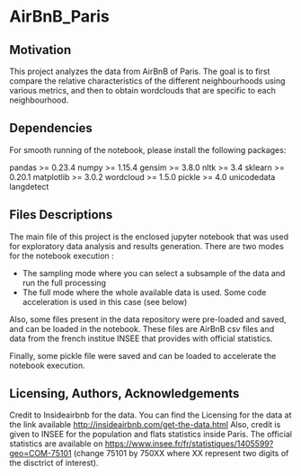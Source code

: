 # AirBnB_Paris

## Motivation

This project analyzes the data from AirBnB of Paris. The goal is to first compare the relative characteristics of the different neighbourhoods using various metrics, and then to obtain wordclouds that are specific to each neighbourhood.

## Dependencies

For smooth running of the notebook, please install the following packages:

pandas >= 0.23.4
numpy >=  1.15.4
gensim >= 3.8.0
nltk >= 3.4
sklearn >= 0.20.1
matplotlib >= 3.0.2
wordcloud >= 1.5.0
pickle >= 4.0
unicodedata
langdetect

## Files Descriptions

The main file of this project is the enclosed jupyter notebook that was used for exploratory data analysis and results generation. There are two modes for the notebook execution : 
- The sampling mode where you can select a subsample of the data and run the full processing
- The full mode where the whole available data is used. Some code acceleration is used in this case (see below)

Also, some files present in the data repository were pre-loaded and saved, and can be loaded in the notebook. These files are AirBnB csv files and data from the french institue INSEE that provides with official statistics. 

Finally, some pickle file were saved and can be loaded to accelerate the notebook execution. 

## Licensing, Authors, Acknowledgements

Credit to Insideairbnb for the data. You can find the Licensing for the data at the link available http://insideairbnb.com/get-the-data.html
Also, credit is given to INSEE for the population and flats statistics inside Paris. The official statistics are available on https://www.insee.fr/fr/statistiques/1405599?geo=COM-75101 (change 75101 by 750XX where XX represent two digits of the disctrict of interest).
